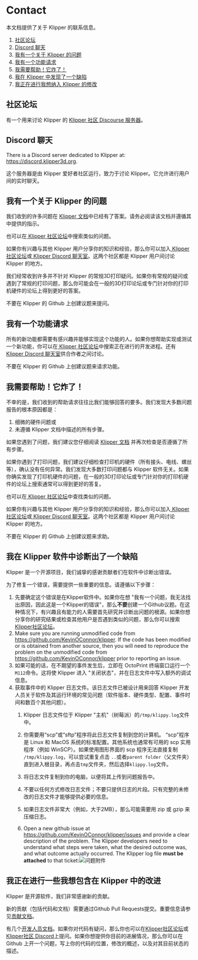 # Contact

本文档提供了关于 Klipper 的联系信息。

1. [社区论坛](#community-forum)
1. [Discord 聊天](#discord-chat)
1. [我有一个关于 Klipper 的问题](#i-have-a-question-about-klipper)
1. [我有一个功能请求](#i-have-a-feature-request)
1. [我需要帮助！它炸了！](#help-it-doesnt-work)
1. [我在 Klipper 中发现了一个缺陷](#i-have-diagnosed-a-defect-in-the-klipper-software)
1. [我正在进行我想纳入 Klipper 的修改](#i-am-making-changes-that-id-like-to-include-in-klipper)

## 社区论坛

有一个用来讨论 Klipper 的 [Klipper 社区 Discourse 服务器](https://community.klipper3d.org)。

## Discord 聊天

There is a Discord server dedicated to Klipper at: <https://discord.klipper3d.org>.

这个服务器是由 Klipper 爱好者社区运行，致力于讨论 Klipper。它允许进行用户间的实时聊天。

## 我有一个关于 Klipper 的问题

我们收到的许多问题在 [Klipper 文档](Overview.md)中已经有了答案。请务必阅读该文档并遵循其中提供的指示。

也可以在[ Klipper 社区论坛](#community-forum)中搜索类似的问题。

如果你有兴趣与其他 Klipper 用户分享你的知识和经验，那么你可以加入[ Klipper 社区论坛](#community-forum)或[ Klipper Discord 聊天室](#discord-chat)。这两个社区都是 Klipper 用户间讨论 Klipper 的地方。

我们经常收到许多并不针对 Klipper 的常规3D打印疑问。如果你有常规的疑问或遇到了常规的打印问题，那么你可能会在一般的3D打印论坛或专门针对你的打印机硬件的论坛上得到更好的答案。

不要在 Klipper 的 Github 上创建议题来提问。

## 我有一个功能请求

所有的新功能都需要有感兴趣并能够实现这个功能的人。如果你想帮助实现或测试一个新功能，你可以在[ Klipper 社区论坛](#community-forum)中搜索正在进行的开发进程。还有[Klipper Discord 聊天室](#discord-chat)供合作者之间讨论。

不要在 Klipper 的 Github 上创建议题来请求功能。

## 我需要帮助！它炸了！

不幸的是，我们收到的帮助请求往往比我们能够回答的要多。我们发现大多数问题报告的根本原因都是：

1. 细微的硬件问题或
1. 未遵循 Klipper 文档中描述的所有步骤。

如果您遇到了问题，我们建议您仔细阅读 [Klipper 文档](Overview.md) 并再次检查是否遵循了所有步骤。

如果你遇到了打印问题，我们建议仔细检查打印机的硬件（所有接头、电线、螺丝等），确认没有任何异常。我们发现大多数打印问题都与 Klipper 软件无关。如果你确实发现了打印机硬件的问题，在一般的3D打印论坛或专门针对你的打印机硬件的论坛上搜索通常可以得到更好的答复。

也可以在[ Klipper 社区论坛](#community-forum)中查找类似的问题。

如果你有兴趣与其他 Klipper 用户分享你的知识和经验，那么你可以加入[ Klipper 社区论坛](#community-forum)或[ Klipper Discord 聊天室](#discord-chat)。这两个社区都是 Klipper 用户间讨论 Klipper 的地方。

不要在 Klipper 的 Github 上创建议题来求助。

## 我在 Klipper 软件中诊断出了一个缺陷

Klipper 是一个开源项目，我们诚挚的感谢贡献者们在软件中诊断出错误。

为了修复一个错误，需要提供一些重要的信息。请遵循以下步骤：

1. 先要确定这个错误是在Klipper软件中。如果你在想 "我有一个问题，我无法找出原因，因此这是一个Klipper的错误"，那么**不要**创建一个Github议题。在这种情况下，有兴趣且有能力的人需要首先研究并诊断出问题的根源。如果你想分享你的研究结果或检查其他用户是否遇到类似的问题，那么你可以搜索[Klipper社区论坛](#community-forum)。
1. Make sure you are running unmodified code from <https://github.com/KevinOConnor/klipper>. If the code has been modified or is obtained from another source, then you will need to reproduce the problem on the unmodified code from <https://github.com/KevinOConnor/klipper> prior to reporting an issue.
1. 如果可能的话，在不期望的事件发生后，立即在 OctoPrint 终端窗口运行一个`M112`命令。这将使 Klipper 进入 "关闭状态"，并在日志文件中写入额外的调试信息。
1. 获取事件中的 Klipper 日志文件。该日志文件已被设计用来回答 Klipper 开发人员关于软件及其运行环境的常见问题（软件版本、硬件类型、配置、事件时间和数百个其他问题）。
   1. Klipper 日志文件位于 Klipper "主机"（树莓派）的`/tmp/klippy.log`文件中。
   1. 你需要用“scp”或“sftp”程序将此日志文件复制到您的计算机。 “scp”程序是 Linux 和 MacOS 系统的标准配置。其他系统也通常有可用的 scp 实用程序（例如 WinSCP）。如果使用图形界面的 scp 程序无法直接复制 `/tmp/klippy.log`，可以尝试重复点击 `..`或者`parent folder`（父文件夹）直到进入根目录，再点击`tmp`文件夹，然后选择`klippy.log`文件。
   1. 将日志文件复制到你的电脑，以便将其上传到问题报告中。
   1. 不要以任何方式修改日志文件；不要只提供日志的片段。只有完整的未修改的日志文件才能够提供必要的信息。
   1. 如果日志文件非常大（例如，大于2MB），那么可能需要用 zip 或 gzip 来压缩日志。

   1. Open a new github issue at <https://github.com/KevinOConnor/klipper/issues> and provide a clear description of the problem. The Klipper developers need to understand what steps were taken, what the desired outcome was, and what outcome actually occurred. The Klipper log file **must be attached** to that ticket:![问题附件](img/attach-issue.png)

## 我正在进行一些我想包含在 Klipper 中的改进

Klipper 是开源软件，我们非常感谢新的贡献。

新的贡献（包括代码和文档）需要通过Github Pull Requests提交。重要信息请参见[贡献文档](CONTRIBUTING.md)。

有几个[开发人员文档](Overview.md#developer-documentation)。如果你对代码有疑问，那么你也可以在[Klipper社区论坛](#community-forum)或[Klipper社区 Discord](#discord-chat)上提问。如果你想提供你目前的进展情况，那么你可以在 Github 上开一个问题，写上你的代码的位置，修改的概述，以及对其目前状态的描述。
